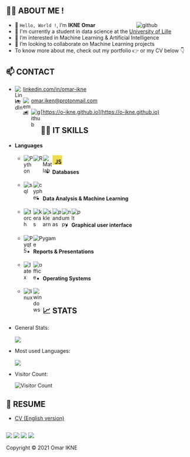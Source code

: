 ## 👨‍💼 __ABOUT ME__ !

<img align="right" alt="github" width="150px" src="https://o-ikne.github.io/images/qrcode.png" />

- 👋 ```Hello, World !```, I’m __IKNE Omar__
- 🏫 I'm currently a student in data science at the [University of Lille](https://www.univ-lille.fr/)
- 👀 I’m interested in Machine Learning & Artificial Intelligence
- 💞️ I’m looking to collaborate on Machine Learning projects 
- To know more about me, check out my portfolio 👉 or my CV below 👇

## 📫 __CONTACT__

- [<img align="left" alt="LinkedIn" width="22px" src="https://cdn.jsdelivr.net/npm/simple-icons@v3/icons/linkedin.svg" />](http://linkedin.com/in/omar-ikne-144319183) [linkedin.com/in/omar-ikne](http://linkedin.com/in/omar-ikne-144319183)

- [<img align="left" alt="email" width="22px" src="https://icon-library.com/images/icon-email-png/icon-email-png-0.jpg" />](mailto:omar.iken@protonmail.com)[omar.iken@protonmail.com](mailto:omar.iken@protonmail.com)

- [<img align="left" alt="github" width="26px" src="https://cdn.afterdawn.fi/v3/news/original/github-logo.png" />](https://o-ikne.github.io)[https://o-ikne.github.io](https://o-ikne.github.io)


## 👩‍💻 __IT SKILLS__
  - #### Languages 
    - <img align="left" alt="Python" width="26px" src="https://logos-download.com/wp-content/uploads/2016/10/Python_logo_icon.png" />
      <img align="left" alt="R" width="26px" src="https://www.rstudio.com/wp-content/uploads/2014/06/RStudio-Ball.png" />
      <img align="left" alt="Matlab" width="26px" src="https://upload.wikimedia.org/wikipedia/commons/2/21/Matlab_Logo.png" />
      <img align="left" alt="JS" width="26px" src="https://raw.githubusercontent.com/voodootikigod/logo.js/master/js.png" />
    
  - #### Databases 
    - <img align="left" alt="sql" width="26px" src="http://www.faceofit.com/wp-content/uploads/2016/04/logoAzureSql.png" />
      <img align="left" alt="cypher" width="26px" src="https://s3.amazonaws.com/dev.assets.neo4j.com/wp-content/uploads/neo4j_logo_globe1.png" />
    
  - #### Data Analysis & Machine Learning
    - <img align="left" alt="torch" width="26px" src="https://upload.wikimedia.org/wikipedia/commons/thumb/1/10/PyTorch_logo_icon.svg/635px-PyTorch_logo_icon.svg.png" />
      <img align="left" alt="keras" width="26px" src="http://adventuresinmachinelearning.com/wp-content/uploads/2017/05/keras-logo-small-wb-1.png" />
      <img align="left" alt="sklearn" width="26px" src="https://hadrienj.github.io/assets/images/icons/sklearn.png" />
      <img align="left" alt="pandas" width="26px" src="https://p.kindpng.com/picc/s/16-161512_panda-kawaii-tumblr-blackandwhite-panda-sticker-png-transparent.png" />
      <img align="left" alt="numpy" width="26px" src="http://teaching.mrsharky.com/theme/icons/numpy_icon.png" />
      <img align="left" alt="plt" width="26px" src="https://upload.wikimedia.org/wikipedia/commons/thumb/0/01/Created_with_Matplotlib-logo.svg/1200px-Created_with_Matplotlib-logo.svg.png" />
    
  - #### Graphical user interface
    - <img align="left" alt="Pyqt5" width="26px" src="https://img1.daumcdn.net/thumb/R1280x0/?scode=mtistory2&fname=https:%2F%2Fblog.kakaocdn.net%2Fdn%2FbhBnl6%2FbtqBSOwYDS4%2FWAk4d1DLVs0uyegknM11S1%2Fimg.png" />
      <img align="left" alt="Pygame" width="66px" src="https://files.realpython.com/media/pygame-logo.e78e57db3000.png" />
    
  - #### Reports & Presentations
    - <img align="left" alt="latex" width="26px" src="https://upload.wikimedia.org/wikipedia/commons/thumb/9/95/TeXShop_icon.png/600px-TeXShop_icon.png" />
      <img align="left" alt="office" width="26px" src="https://icons.iconarchive.com/icons/blackvariant/button-ui-microsoft-office-apps/1024/Microsoft-Office-icon.png" />

  - #### Operating Systems
    - <img align="left" alt="linux" width="26px" src="https://cdn3.iconfinder.com/data/icons/logos-brands-3/24/logo_brand_brands_logos_linux-512.png" />
      <img align="left" alt="windows" width="26px" src="https://www.shareicon.net/data/512x512/2015/09/16/101922_windows_512x512.png" /> 


## 📈 __STATS__
  - General Stats:
  
    <img align="center" src="https://github-readme-stats.vercel.app/api?username=o-ikne&&show_icons=true&count_private=true&theme=merko" />

  - Most used Languages:
  
    <img align="center" src="https://github-readme-stats.vercel.app/api/top-langs/?username=o-ikne&theme=merko&layout=compact" />

  - Visitor Count: 
  
    ![Visitor Count](https://profile-counter.glitch.me/{o-ikne}/count.svg)


## 📝 __RESUME__
- <a href="https://o-ikne.github.io/Resume/CV - IKNE OMAR (EN).pdf" target="_blank">CV (English version)</a>

##

![](https://img.shields.io/badge/GitHub-100000?style=for-the-badge&logo=github&logoColor=white)
![](https://img.shields.io/badge/LinkedIn-0077B5?style=for-the-badge&logo=linkedin&logoColor=white)
![](https://img.shields.io/badge/Ubuntu-E95420?style=for-the-badge&logo=ubuntu&logoColor=white)
![](https://img.shields.io/badge/Windows-0078D6?style=for-the-badge&logo=windows&logoColor=white)

Copyright © 2021 Omar IKNE
